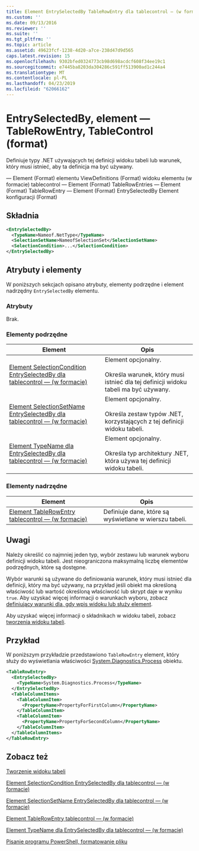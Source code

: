 ```yaml
---
title: Element EntrySelectedBy TableRowEntry dla tablecontrol — (w formacie) | Dokumentacja firmy Microsoft
ms.custom: ''
ms.date: 09/13/2016
ms.reviewer: ''
ms.suite: ''
ms.tgt_pltfrm: ''
ms.topic: article
ms.assetid: 49623fcf-1238-4d20-a7ce-238d47d9d565
caps.latest.revision: 15
ms.openlocfilehash: 9302bfed0324773cb98d698acdcf608f34ee19c1
ms.sourcegitcommit: e7445ba8203da304286c591ff513900ad1c244a4
ms.translationtype: MT
ms.contentlocale: pl-PL
ms.lasthandoff: 04/23/2019
ms.locfileid: "62066162"
---
```

# <a name="entryselectedby-element-for-tablerowentry--for-tablecontrol-format"></a>EntrySelectedBy, element — TableRowEntry, TableControl (format)

Definiuje typy .NET używających tej definicji widoku tabeli lub warunek, który musi istnieć, aby ta definicja ma być używany.

— Element (Format) elementu ViewDefinitions (Format) widoku elementu (w formacie) tablecontrol — Element (Format) TableRowEntries — Element (Format) TableRowEntry — Element (Format) EntrySelectedBy Element konfiguracji (Format)

## <a name="syntax"></a>Składnia

```xml
<EntrySelectedBy>
  <TypeName>Nameof.NetType</TypeName>
  <SelectionSetName>NameofSelectionSet</SelectionSetName>
  <SelectionCondition>...</SelectionCondition>
</EntrySelectedBy>
```

## <a name="attributes-and-elements"></a>Atrybuty i elementy

W poniższych sekcjach opisano atrybuty, elementy podrzędne i element nadrzędny `EntrySelectedBy` elementu.

### <a name="attributes"></a>Atrybuty

Brak.

### <a name="child-elements"></a>Elementy podrzędne

|Element|Opis|
|-------------|-----------------|
|[Element SelectionCondition EntrySelectedBy dla tablecontrol — (w formacie)](./selectioncondition-element-for-entryselectedby-for-tablecontrol-format.md)|Element opcjonalny.<br /><br /> Określa warunek, który musi istnieć dla tej definicji widoku tabeli ma być używany.|
|[Element SelectionSetName EntrySelectedBy dla tablecontrol — (w formacie)](./selectionsetname-element-for-entryselectedby-for-tablecontrol-format.md)|Element opcjonalny.<br /><br /> Określa zestaw typów .NET, korzystających z tej definicji widoku tabeli.|
|[Element TypeName dla EntrySelectedBy dla tablecontrol — (w formacie)](./typename-element-for-entryselectedby-for-tablecontrol-format.md)|Element opcjonalny.<br /><br /> Określa typ architektury .NET, która używa tej definicji widoku tabeli.|

### <a name="parent-elements"></a>Elementy nadrzędne

|Element|Opis|
|-------------|-----------------|
|[Element TableRowEntry tablecontrol — (w formacie)](./tablerowentry-element-for-tablerowentries-for-tablecontrol-format.md)|Definiuje dane, które są wyświetlane w wierszu tabeli.|

## <a name="remarks"></a>Uwagi

Należy określić co najmniej jeden typ, wybór zestawu lub warunek wyboru definicji widoku tabeli. Jest nieograniczona maksymalną liczbę elementów podrzędnych, które są dostępne.

Wybór warunki są używane do definiowania warunek, który musi istnieć dla definicji, który ma być używany, na przykład jeśli obiekt ma określoną właściwość lub wartość określoną właściwość lub skrypt daje w wyniku `true`. Aby uzyskać więcej informacji o warunkach wyboru, zobacz [definiujący warunki dla, gdy wpis widoku lub służy element](./defining-conditions-for-displaying-data.md).

Aby uzyskać więcej informacji o składnikach w widoku tabeli, zobacz [tworzenia widoku tabeli](./creating-a-table-view.md).

## <a name="example"></a>Przykład

W poniższym przykładzie przedstawiono `TableRowEntry` element, który służy do wyświetlania właściwości [System.Diagnostics.Process](/dotnet/api/System.Diagnostics.Process) obiektu.

```xml
<TableRowEntry>
  <EntrySelectedBy>
    <TypeName>System.Diagnostics.Process</TypeName>
  </EntrySelectedBy>
  <TableColumnItems>
    <TableColumnItem>
      <PropertyName>PropertyForFirstColumn</PropertyName>
    </TableColumnItem>
    <TableColumnItem>
      <PropertyName>PropertyForSecondColumn</PropertyName>
    </TableColumnItem>
  </TableColumnItems>
</TableRowEntry>
```

## <a name="see-also"></a>Zobacz też

[Tworzenie widoku tabeli](./creating-a-table-view.md)

[Element SelectionCondition EntrySelectedBy dla tablecontrol — (w formacie)](./selectioncondition-element-for-entryselectedby-for-tablecontrol-format.md)

[Element SelectionSetName EntrySelectedBy dla tablecontrol — (w formacie)](./selectionsetname-element-for-entryselectedby-for-tablecontrol-format.md)

[Element TableRowEntry tablecontrol — (w formacie)](./tablerowentry-element-for-tablerowentries-for-tablecontrol-format.md)

[Element TypeName dla EntrySelectedBy dla tablecontrol — (w formacie)](./typename-element-for-entryselectedby-for-tablecontrol-format.md)

[Pisanie programu PowerShell, formatowanie pliku](./writing-a-powershell-formatting-file.md)

